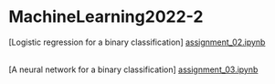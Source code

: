 # MachineLearning2022-2
[Logistic regression for a binary classification] [assignment_02.ipynb](https://github.com/yoon-bang/MachineLearning2022-2/blob/main/%5BLogistic%20regression%20for%20a%20binary%20classification%5D%20assignment_02.ipynb)

</br> [A neural network for a binary classification] [assignment_03.ipynb](https://github.com/yoon-bang/MachineLearning2022-2/blob/main/%5BA%20neural%20network%20for%20a%20binary%20classification%5D%20assignment_03.ipynb)
